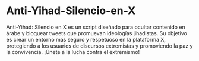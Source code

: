 # Anti-Yihad-Silencio-en-X
Anti-Yihad: Silencio en X es un script diseñado para ocultar contenido en árabe y bloquear tweets que promuevan ideologías jihadistas. Su objetivo es crear un entorno más seguro y respetuoso en la plataforma X, protegiendo a los usuarios de discursos extremistas y promoviendo la paz y la convivencia. ¡Únete a la lucha contra el extremismo!
